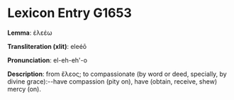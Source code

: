 # Lexicon Entry G1653

**Lemma**: ἐλεέω

**Transliteration (xlit)**: eleéō

**Pronunciation**: el-eh-eh'-o

**Description**:
from ἔλεος; to compassionate (by word or deed, specially, by divine grace):--have compassion (pity on), have (obtain, receive, shew) mercy (on).
